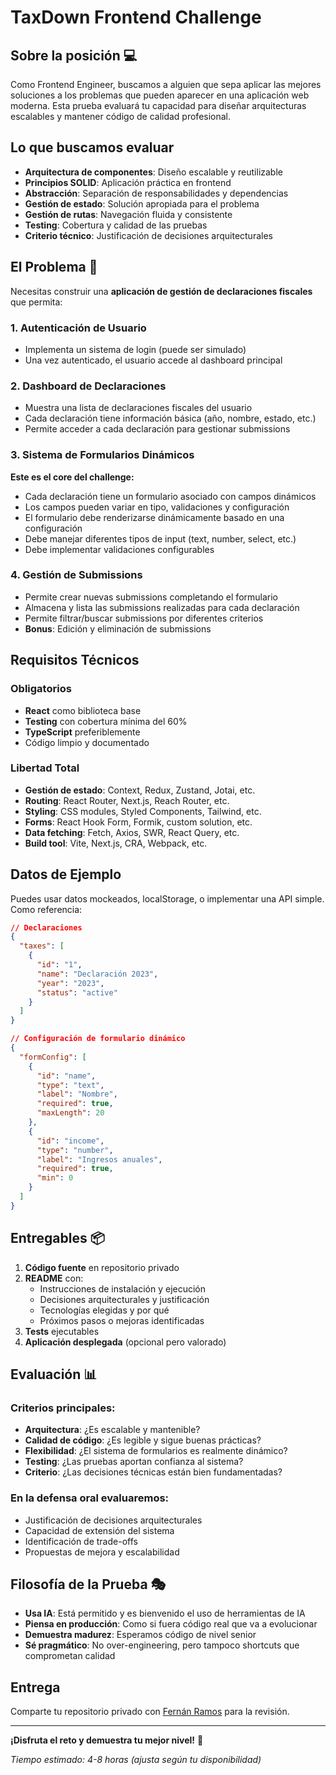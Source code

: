 # TaxDown Frontend Challenge

## Sobre la posición 💻
Como Frontend Engineer, buscamos a alguien que sepa aplicar las mejores soluciones a los problemas que pueden aparecer en una aplicación web moderna. Esta prueba evaluará tu capacidad para diseñar arquitecturas escalables y mantener código de calidad profesional.

## Lo que buscamos evaluar
- **Arquitectura de componentes**: Diseño escalable y reutilizable
- **Principios SOLID**: Aplicación práctica en frontend  
- **Abstracción**: Separación de responsabilidades y dependencias
- **Gestión de estado**: Solución apropiada para el problema
- **Gestión de rutas**: Navegación fluida y consistente
- **Testing**: Cobertura y calidad de las pruebas
- **Criterio técnico**: Justificación de decisiones arquitecturales

## El Problema 🎯

Necesitas construir una **aplicación de gestión de declaraciones fiscales** que permita:

### 1. Autenticación de Usuario
- Implementa un sistema de login (puede ser simulado)
- Una vez autenticado, el usuario accede al dashboard principal

### 2. Dashboard de Declaraciones
- Muestra una lista de declaraciones fiscales del usuario
- Cada declaración tiene información básica (año, nombre, estado, etc.)
- Permite acceder a cada declaración para gestionar submissions

### 3. Sistema de Formularios Dinámicos
**Este es el core del challenge:**
- Cada declaración tiene un formulario asociado con campos dinámicos
- Los campos pueden variar en tipo, validaciones y configuración
- El formulario debe renderizarse dinámicamente basado en una configuración
- Debe manejar diferentes tipos de input (text, number, select, etc.)
- Debe implementar validaciones configurables

### 4. Gestión de Submissions
- Permite crear nuevas submissions completando el formulario
- Almacena y lista las submissions realizadas para cada declaración
- Permite filtrar/buscar submissions por diferentes criterios
- **Bonus**: Edición y eliminación de submissions

## Requisitos Técnicos

### Obligatorios
- **React** como biblioteca base
- **Testing** con cobertura mínima del 60%
- **TypeScript** preferiblemente
- Código limpio y documentado

### Libertad Total
- **Gestión de estado**: Context, Redux, Zustand, Jotai, etc.
- **Routing**: React Router, Next.js, Reach Router, etc.
- **Styling**: CSS modules, Styled Components, Tailwind, etc.
- **Forms**: React Hook Form, Formik, custom solution, etc.
- **Data fetching**: Fetch, Axios, SWR, React Query, etc.
- **Build tool**: Vite, Next.js, CRA, Webpack, etc.

## Datos de Ejemplo

Puedes usar datos mockeados, localStorage, o implementar una API simple. Como referencia:

```json
// Declaraciones
{
  "taxes": [
    {
      "id": "1",
      "name": "Declaración 2023",
      "year": "2023",
      "status": "active"
    }
  ]
}

// Configuración de formulario dinámico
{
  "formConfig": [
    {
      "id": "name",
      "type": "text",
      "label": "Nombre",
      "required": true,
      "maxLength": 20
    },
    {
      "id": "income",
      "type": "number",
      "label": "Ingresos anuales",
      "required": true,
      "min": 0
    }
  ]
}
```

## Entregables 📦

1. **Código fuente** en repositorio privado
2. **README** con:
   - Instrucciones de instalación y ejecución
   - Decisiones arquitecturales y justificación
   - Tecnologías elegidas y por qué
   - Próximos pasos o mejoras identificadas
3. **Tests** ejecutables
4. **Aplicación desplegada** (opcional pero valorado)

## Evaluación 📊

### Criterios principales:
- **Arquitectura**: ¿Es escalable y mantenible?
- **Calidad de código**: ¿Es legible y sigue buenas prácticas?
- **Flexibilidad**: ¿El sistema de formularios es realmente dinámico?
- **Testing**: ¿Las pruebas aportan confianza al sistema?
- **Criterio**: ¿Las decisiones técnicas están bien fundamentadas?

### En la defensa oral evaluaremos:
- Justificación de decisiones arquitecturales
- Capacidad de extensión del sistema
- Identificación de trade-offs
- Propuestas de mejora y escalabilidad

## Filosofía de la Prueba 🎭

- **Usa IA**: Está permitido y es bienvenido el uso de herramientas de IA
- **Piensa en producción**: Como si fuera código real que va a evolucionar
- **Demuestra madurez**: Esperamos código de nivel senior
- **Sé pragmático**: No over-engineering, pero tampoco shortcuts que comprometan calidad

## Entrega
Comparte tu repositorio privado con [Fernán Ramos](https://github.com/Fernan-Ramos) para la revisión.

---

**¡Disfruta el reto y demuestra tu mejor nivel!** 🚀

*Tiempo estimado: 4-8 horas (ajusta según tu disponibilidad)* 
